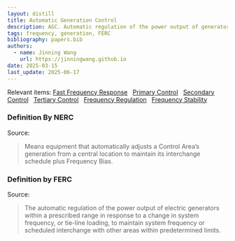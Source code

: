 ```yaml
---
layout: distill
title: Automatic Generation Control
description: AGC. Automatic regulation of the power output of generators
tags: frequency, generation, FERC
bibliography: papers.bib
authors:
  - name: Jinning Wang
    url: https://jinningwang.github.io
date: 2025-03-15
last_update: 2025-06-17
---
```


Relevant items: [Fast Frequency Response](/wiki/fast-frequency-response) &nbsp; [Primary Control](/wiki/primary-control) &nbsp; [Secondary Control](/wiki/secondary-control) &nbsp; [Tertiary Control](/wiki/tertiary-control) &nbsp; [Frequency Regulation](/wiki/frequency-regulation) &nbsp; [Frequency Stability](/wiki/frequency-stability)

### Definition By NERC

Source: <d-cite key="nerc2024glossary"></d-cite>

> Means equipment that automatically adjusts a Control Area’s generation from a central location to maintain its interchange schedule plus Frequency Bias.

### Definition by FERC

Source: <d-cite key="ferc2020glossary"></d-cite>

> The automatic regulation of the power output of electric generators within a prescribed range in response to a change in system frequency, or tie-line loading, to maintain system frequency or scheduled interchange with other areas within predetermined limits.
